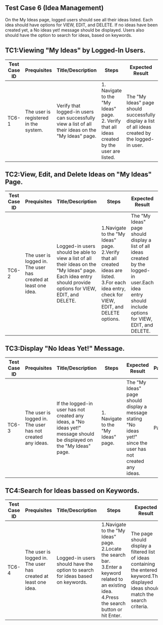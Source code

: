 ## Test Case 6 (Idea Management)
On the My Ideas page, logged users should see all their ideas listed. Each idea should have options for VIEW, EDIT,
and DELETE. If no ideas have been created yet, a No ideas yet! message should be displayed. Users also should have
the option to search for ideas, based on keywords.

## TC1:Viewing "My Ideas" by Logged-In Users.


| **Test Case ID** | **Prequisites** | **Title/Description** | **Steps** | **Expected Result** | **Pass/Fail** |
|------------------|-----------------|------------------------|-----------|----------------------|---------------|
| TC6-1           |The user is registered in the system.|Verify that logged-in users can successfully view a list of all their ideas on the "My Ideas" page. |1. Navigate to the "My Ideas" page.<br>2. Verify that all ideas created by the user are listed. |The "My Ideas" page should successfully display a list of all ideas created by the logged-in user.|Pass         |


## TC2:View, Edit, and Delete Ideas on "My Ideas" Page.


| **Test Case ID** | **Prequisites** | **Title/Description** | **Steps** | **Expected Result** | **Pass/Fail** |
|------------------|-----------------|------------------------|-----------|----------------------|---------------|
| TC6-2           |The user is logged in.<br>The user has created at least one idea.|Logged-in users should be able to view a list of all their ideas on the "My Ideas" page. Each idea entry should provide options for VIEW, EDIT, and DELETE. |1.Navigate to the "My Ideas" page.<br>2.Verify that all created ideas are listed.<br>3.For each idea entry, check for VIEW, EDIT, and DELETE options. |The "My Ideas" page should display a list of all ideas created by the logged-in user.Each idea entry should include options for VIEW, EDIT, and DELETE.|Pass         |


## TC3:Display "No Ideas Yet!" Message.


| **Test Case ID** | **Prequisites** | **Title/Description** | **Steps** | **Expected Result** | **Pass/Fail** |
|------------------|-----------------|------------------------|-----------|----------------------|---------------|
| TC6-3            |The user is logged in.<br>The user has not created any ideas.|If the logged-in user has not created any ideas, a "No ideas yet!" message should be displayed on the "My Ideas" page. |1. Navigate to the "My Ideas" page.|The "My Ideas" page should display a message stating "No ideas yet!" since the user has not created any ideas.|Pass         |

## TC4:Search for Ideas bassed on Keywords.


| **Test Case ID** | **Prequisites** | **Title/Description** | **Steps** | **Expected Result** | **Pass/Fail** |
|------------------|-----------------|------------------------|-----------|----------------------|---------------|
| TC6-4            |The user is logged in.<br>The user has created at least one idea.|Logged-in users should have the option to search for ideas based on keywords.|1.Navigate to the "My Ideas" page.<br>2.Locate the search bar.<br>3.Enter a keyword related to an existing idea.<br>4.Press the search button or hit Enter.|The page should display a filtered list of ideas containing the entered keyword.The displayed ideas should match the search criteria.|Pass         |

